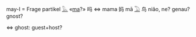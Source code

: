may-I = Frage partikel [𓅓](𓅓) «[ma](ma)?» 吗 ⇔ mama 妈 mā [𓅐](𓅐) 鸟 niǎo, ne? genau? gnost?  
  
⇔ ghost: guest+host?